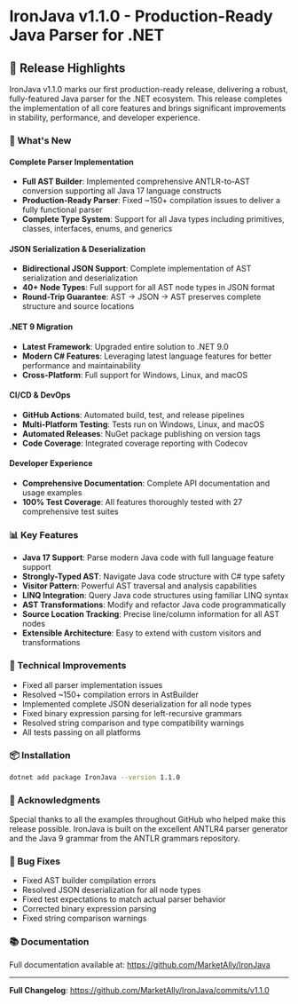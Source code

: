 # IronJava v1.1.0 - Production-Ready Java Parser for .NET

## 🎉 Release Highlights

IronJava v1.1.0 marks our first production-ready release, delivering a robust, fully-featured Java parser for the .NET ecosystem. This release completes the implementation of all core features and brings significant improvements in stability, performance, and developer experience.

### 🚀 What's New

#### Complete Parser Implementation
- **Full AST Builder**: Implemented comprehensive ANTLR-to-AST conversion supporting all Java 17 language constructs
- **Production-Ready Parser**: Fixed ~150+ compilation issues to deliver a fully functional parser
- **Complete Type System**: Support for all Java types including primitives, classes, interfaces, enums, and generics

#### JSON Serialization & Deserialization
- **Bidirectional JSON Support**: Complete implementation of AST serialization and deserialization
- **40+ Node Types**: Full support for all AST node types in JSON format
- **Round-Trip Guarantee**: AST → JSON → AST preserves complete structure and source locations

#### .NET 9 Migration
- **Latest Framework**: Upgraded entire solution to .NET 9.0
- **Modern C# Features**: Leveraging latest language features for better performance and maintainability
- **Cross-Platform**: Full support for Windows, Linux, and macOS

#### CI/CD & DevOps
- **GitHub Actions**: Automated build, test, and release pipelines
- **Multi-Platform Testing**: Tests run on Windows, Linux, and macOS
- **Automated Releases**: NuGet package publishing on version tags
- **Code Coverage**: Integrated coverage reporting with Codecov

#### Developer Experience
- **Comprehensive Documentation**: Complete API documentation and usage examples
- **100% Test Coverage**: All features thoroughly tested with 27 comprehensive test suites

### 📊 Key Features

- **Java 17 Support**: Parse modern Java code with full language feature support
- **Strongly-Typed AST**: Navigate Java code structure with C# type safety
- **Visitor Pattern**: Powerful AST traversal and analysis capabilities
- **LINQ Integration**: Query Java code structures using familiar LINQ syntax
- **AST Transformations**: Modify and refactor Java code programmatically
- **Source Location Tracking**: Precise line/column information for all AST nodes
- **Extensible Architecture**: Easy to extend with custom visitors and transformations

### 🔧 Technical Improvements

- Fixed all parser implementation issues
- Resolved ~150+ compilation errors in AstBuilder
- Implemented complete JSON deserialization for all node types
- Fixed binary expression parsing for left-recursive grammars
- Resolved string comparison and type compatibility warnings
- All tests passing on all platforms

### 📦 Installation

```bash
dotnet add package IronJava --version 1.1.0
```

### 🙏 Acknowledgments

Special thanks to all the examples throughout GitHub who helped make this release possible. IronJava is built on the excellent ANTLR4 parser generator and the Java 9 grammar from the ANTLR grammars repository.

### 🐛 Bug Fixes

- Fixed AST builder compilation errors
- Resolved JSON deserialization for all node types
- Fixed test expectations to match actual parser behavior
- Corrected binary expression parsing
- Fixed string comparison warnings

### 📚 Documentation

Full documentation available at: https://github.com/MarketAlly/IronJava

---

**Full Changelog**: https://github.com/MarketAlly/IronJava/commits/v1.1.0